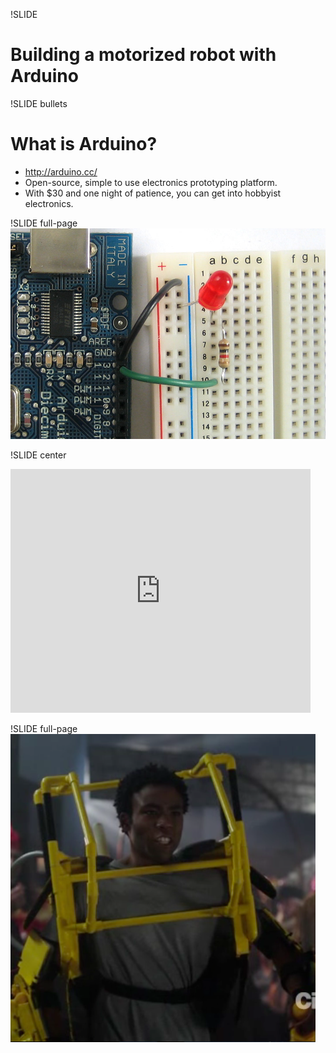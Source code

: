 !SLIDE 
# Building a motorized robot with Arduino #

!SLIDE bullets 
# What is Arduino? #

* http://arduino.cc/
* Open-source, simple to use electronics prototyping platform.
* With $30 and one night of patience, you can get into hobbyist electronics.

!SLIDE full-page
![Simple LED](simple-led.jpg)

!SLIDE center
<iframe title="YouTube video player" width="480" height="390"
src="http://www.youtube.com/embed/hDCBJ_5mRJc" frameborder="0" allowfullscreen></iframe>

!SLIDE full-page
![Troy](troy.png)

